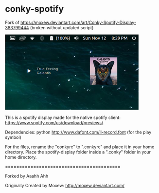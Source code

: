 # conky-spotify
Fork of https://moxew.deviantart.com/art/Conky-Spotify-Display-383799444 (broken without updated script)

![Screenshot](/screenshot.png?raw=true "Screenshot")

This is a spotify display made for the native spotify client:
https://www.spotify.com/us/download/previews/

Dependencies: 
python 
http://www.dafont.com/ll-record.font (for the play symbol)

For the files, rename the "conkyrc" to ".conkyrc" and place it in your home directory.
Place the spotify-display folder inside a ".conky" folder in your home directory.

=========================================

Forked by Aaahh Ahh

Originally Created by Moxew:
http://moxew.deviantart.com/
